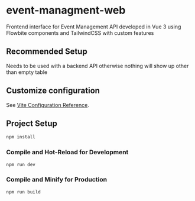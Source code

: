 # event-managment-web
Frontend interface for Event Management API developed in Vue 3 using Flowbite components and TailwindCSS with custom features

## Recommended Setup
Needs to be used with a backend API otherwise nothing will show up other than empty table

## Customize configuration

See [Vite Configuration Reference](https://vite.dev/config/).

## Project Setup

```sh
npm install
```

### Compile and Hot-Reload for Development

```sh
npm run dev
```

### Compile and Minify for Production

```sh
npm run build
```

